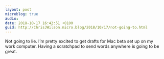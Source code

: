```yaml
---
layout: post
microblog: true
audio: 
date: 2018-10-17 16:42:51 +0100
guid: http://ChrisJWilson.micro.blog/2018/10/17/not-going-to.html
---
```

Not going to lie. I’m pretty excited to get drafts for Mac beta set up on my work computer. Having a scratchpad to send words anywhere is going to be great. 
